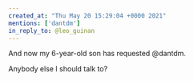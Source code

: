 ```yaml
---
created_at: "Thu May 20 15:29:04 +0000 2021"
mentions: ['dantdm']
in_reply_to: @leo_guinan
---
```


And now my 6-year-old son has requested @dantdm. 

Anybody else I should talk to?